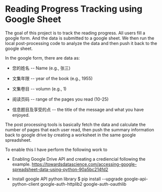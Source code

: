 # Reading Progress Tracking using Google Sheet

The goal of this project is to track the reading progress. All users fill a google form. And the data is submitted to a google sheet. We then run the local post-processing code to analyze the data and then push it back to the google sheet. 

In the google form, there are data as:

* 您的姓名 -- Name (e.g., 张三)

* 文集年限 -- year of the book (e.g., 1955)

* 文集卷目 -- volumn (e.g., 1)

* 阅读页码 -- range of the pages you read (10-25)

* 信息题目及享受的点 -- the title of the message and what you have enjoyed. 

The post processing tools is basically fetch the data and calculate the number of pages that each user read, then push the summary information back to google drive by creating a worksheet in the same google spreadsheet. 

To enable this I have perform the following work to

* Enabling Google Drive API and creating a crediencial following the example. 
https://towardsdatascience.com/accessing-google-spreadsheet-data-using-python-90a5bc214fd2

* Install google API python library 
$ pip install --upgrade google-api-python-client google-auth-httplib2 google-auth-oauthlib


